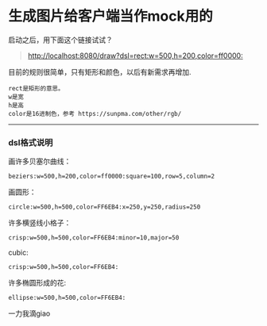 # 生成图片给客户端当作mock用的

启动之后，用下面这个链接试试？

> [http://localhost:8080/draw?dsl=rect:w=500,h=200,color=ff0000:](http://localhost:8080/draw?dsl=rect:w=500,h=200,color=ff0000:)

目前的规则很简单，只有矩形和颜色，以后有新需求再增加.

```
rect是矩形的意思。
w是宽
h是高
color是16进制色，参考 https://sunpma.com/other/rgb/
```

---

### dsl格式说明

画许多贝塞尔曲线：
```
beziers:w=500,h=200,color=ff0000:square=100,row=5,column=2
```

画圆形：
```
circle:w=500,h=500,color=FF6EB4:x=250,y=250,radius=250
```

许多横竖线小格子：
```
crisp:w=500,h=500,color=FF6EB4:minor=10,major=50
```

cubic:
```
crisp:w=500,h=500,color=FF6EB4:
```

许多椭圆形成的花:
```
ellipse:w=500,h=500,color=FF6EB4:
```

一力我滴giao

